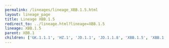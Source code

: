 ```yaml
---
permalink: /lineages/lineage_XBB.1.5.html
layout: lineage_page
title: Lineage XBB.1.5
redirect_to: ../lineage.html?lineage=XBB.1.5
lineage: XBB.1.5
parent: XBB.1
children: ['GK.1.1.1', 'HZ.1', 'JD.1.1', 'JD.1.1.8', 'XBB.1.5', 'XBB.1.5.12', 'XBB.1.5.18', 'XBB.1.5.46', 'XBB.1.5.66', 'XBB.1.5.72', 'XBB.1.5.91']
---
```

